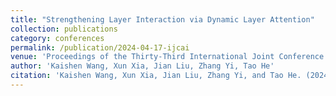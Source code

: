 ```yaml
---
title: "Strengthening Layer Interaction via Dynamic Layer Attention"
collection: publications
category: conferences
permalink: /publication/2024-04-17-ijcai
venue: 'Proceedings of the Thirty-Third International Joint Conference on Artificial Intelligence (IJCAI-2024)'
author: 'Kaishen Wang, Xun Xia, Jian Liu, Zhang Yi, Tao He'
citation: 'Kaishen Wang, Xun Xia, Jian Liu, Zhang Yi, and Tao He. (2024). "Strengthening Layer Interaction via Dynamic Layer Attention." <i>Proceedings of the International Joint Conference on Artificial Intelligence (IJCAI)</i>.'
---
```

